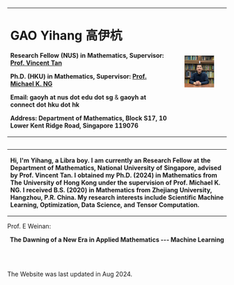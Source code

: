 <table border="0" align="left">
  <tr>
    <td width="75%">
      <h1>GAO Yihang 高伊杭</h1>
      <p align="left"><b>Research Fellow (NUS) in Mathematics, Supervisor: <a href="https://vyftan.github.io/">Prof. Vincent Tan</a></b></p>
      <p align="left"><b>Ph.D. (HKU) in Mathematics, Supervisor: <a href="https://hkumath.hku.hk/~mng/">Prof. Michael K. NG</a></b></p>
      <p align="left"><b>Email: gaoyh at nus dot edu dot sg</b> & <b>gaoyh at connect dot hku dot hk</b></p>
      <p align="left"><b>Address: Department of Mathematics, Block S17, 10 Lower Kent Ridge Road, Singapore 119076</b></p>
    </td>
    <td width="25%">
      <center>
      <img src="/GAOYihang_img.jpg" width="60%"> 
        </center>
    </td>
  </tr>
</table>
<table border="0" align="left">
<tr>
  <td>
  <p align="left"><b>
  Hi, I'm Yihang, a Libra boy. I am currently an Research Fellow at the Department of Mathematics, National University of Singapore, advised by Prof. Vincent Tan. I obtained my Ph.D. (2024) in Mathematics from The University of Hong Kong under the supervision of Prof. Michael K. NG. I received B.S. (2020) in Mathematics from Zhejiang University, Hangzhou, P.R. China. My research interests include Scientific Machine Learning, Optimization, Data Science, and Tensor Computation. 
 </b></p>
    </td>
  </tr>
  </table>
  
 
 
 <br/>
 <br/>
 
 
<p align="left">Prof. E Weinan:</p>
<p align="center"> <strong>The Dawning of a New Era in Applied Mathematics --- Machine Learning </strong> </p>

  
  
  




<!--  
  <h2>Others</h2>
  Click for information about my [applying to graduate studies](./application.md) if you are interested. -->
  <br/>
  <br/>
  
 <div> 
  <p align="left"> The Website was last updated in Aug 2024. </p>
  </div>
